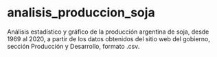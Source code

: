 # analisis_produccion_soja
Análisis estadístico y gráfico de la producción argentina de soja, desde 1969 al 2020, a partir de los datos obtenidos del sitio web del gobierno, sección Producción y Desarrollo, formato .csv.
